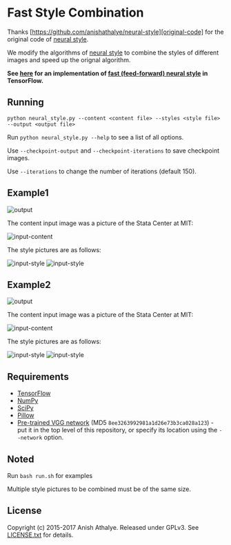# Fast Style Combination

Thanks [https://github.com/anishathalye/neural-style][original-code] for the original code of [neural style][paper].

We modify the algorithms of [neural style][paper] to combine the styles of different images and speed up the orignal algorithm.

**See [here][lengstrom-fast-style-transfer] for an implementation of [fast
(feed-forward) neural style][fast-neural-style] in TensorFlow.**

## Running

`python neural_style.py --content <content file> --styles <style file> --output <output file>`

Run `python neural_style.py --help` to see a list of all options.

Use `--checkpoint-output` and `--checkpoint-iterations` to save checkpoint images.

Use `--iterations` to change the number of iterations (default 150).

## Example1
![output](examples/1-output.jpg)

The content input image was a picture of the Stata Center at MIT:

![input-content](examples/1-content.jpg)

The style pictures are as follows:

![input-style](examples/1-style1.jpg)
![input-style](examples/1-style2.jpg)


## Example2

![output](examples/2-output.jpg)

The content input image was a picture of the Stata Center at MIT:

![input-content](examples/2-content.jpg)

The style pictures are as follows:

![input-style](examples/2-style1.jpg)
![input-style](examples/2-style2.jpg)

## Requirements

* [TensorFlow](https://www.tensorflow.org/versions/master/get_started/os_setup.html#download-and-setup)
* [NumPy](https://github.com/numpy/numpy/blob/master/INSTALL.rst.txt)
* [SciPy](https://github.com/scipy/scipy/blob/master/INSTALL.rst.txt)
* [Pillow](http://pillow.readthedocs.io/en/3.3.x/installation.html#installation)
* [Pre-trained VGG network][net] (MD5 `8ee3263992981a1d26e73b3ca028a123`) - put it in the top level of this repository, or specify its location using the `--network` option.

## Noted

Run `bash run.sh` for examples

Multiple style pictures to be combined must be of the same size. 

## License

Copyright (c) 2015-2017 Anish Athalye. Released under GPLv3. See
[LICENSE.txt][license] for details.

[net]: http://www.vlfeat.org/matconvnet/models/beta16/imagenet-vgg-verydeep-19.mat
[paper]: http://arxiv.org/pdf/1508.06576v2.pdf
[l-bfgs]: https://en.wikipedia.org/wiki/Limited-memory_BFGS
[adam]: http://arxiv.org/abs/1412.6980
[ad]: https://en.wikipedia.org/wiki/Automatic_differentiation
[lengstrom-fast-style-transfer]: https://github.com/lengstrom/fast-style-transfer
[fast-neural-style]: https://arxiv.org/pdf/1603.08155v1.pdf
[license]: LICENSE.txt
[original-code]: https://github.com/anishathalye/neural-style
